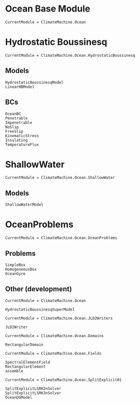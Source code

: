 # Ocean Base Module

```@meta
CurrentModule = ClimateMachine.Ocean
```

# Hydrostatic Boussinesq

```@meta
CurrentModule = ClimateMachine.Ocean.HydrostaticBoussinesq
```

## Models

```@docs
HydrostaticBoussinesqModel
LinearHBModel
```

## BCs

```@docs
OceanBC
Penetrable
Impenetrable
NoSlip
FreeSlip
KinematicStress
Insulating
TemperatureFlux
```
# ShallowWater

```@meta
CurrentModule = ClimateMachine.Ocean.ShallowWater
```

## Models

```@docs
ShallowWaterModel
```

# OceanProblems

```@meta
CurrentModule = ClimateMachine.Ocean.OceanProblems
```

## Problems

```@docs
SimpleBox
HomogeneousBox
OceanGyre
```

## Other (development)

```@meta
CurrentModule = ClimateMachine.Ocean
```

```@docs
HydrostaticBoussinesqSuperModel
```

```@meta
CurrentModule = ClimateMachine.Ocean.JLD2Writers
```

```@docs
JLD2Writer
```

```@meta
CurrentModule = ClimateMachine.Ocean.Domains
```

```@docs
RectangularDomain
```

```@meta
CurrentModule = ClimateMachine.Ocean.Fields
```

```@docs
SpectralElementField
RectangularElement
assemble
```

```@meta
CurrentModule = ClimateMachine.Ocean.SplitExplicit01
```

```@docs
SplitExplicitLSRK2nSolver
SplitExplicitLSRK3nSolver
OceanDGModel
```
